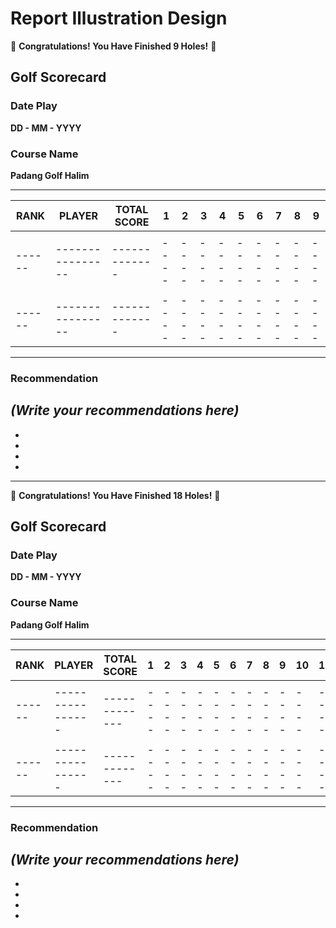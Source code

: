 # Report Illustration Design

🎉 **Congratulations! You Have Finished 9 Holes!** 🎉

## Golf Scorecard

### Date Play  
**DD - MM - YYYY**

### Course Name  
**Padang Golf Halim**

---

| RANK | PLAYER         | TOTAL SCORE | 1  | 2  | 3  | 4  | 5  | 6  | 7  | 8  | 9  |
|------|----------------|-------------|----|----|----|----|----|----|----|----|----|
|      |                |             |    |    |    |    |    |    |    |    |    |
|------|----------------|-------------|----|----|----|----|----|----|----|----|----|
|      |                |             |    |    |    |    |    |    |    |    |    |
|------|----------------|-------------|----|----|----|----|----|----|----|----|----|

---

### Recommendation

*(Write your recommendations here)*  
-  
-  
-  
-  
-  

---

🎉 **Congratulations! You Have Finished 18 Holes!** 🎉

## Golf Scorecard

### Date Play  
**DD - MM - YYYY**

### Course Name  
**Padang Golf Halim**

---

| RANK | PLAYER         | TOTAL SCORE | 1  | 2  | 3  | 4  | 5  | 6  | 7  | 8  | 9  | 10 | 11 | 12 | 13 | 14 | 15 | 16 | 17 | 18 |
|------|----------------|-------------|----|----|----|----|----|----|----|----|----|----|----|----|----|----|----|----|----|----|
|      |                |             |    |    |    |    |    |    |    |    |    |    |    |    |    |    |    |    |    |    |
|------|----------------|-------------|----|----|----|----|----|----|----|----|----|----|----|----|----|----|----|----|----|----|
|      |                |             |    |    |    |    |    |    |    |    |    |    |    |    |    |    |    |    |    |    |
|------|----------------|-------------|----|----|----|----|----|----|----|----|----|----|----|----|----|----|----|----|----|----|

---

### Recommendation

*(Write your recommendations here)*  
-  
-  
-  
-  
-  
